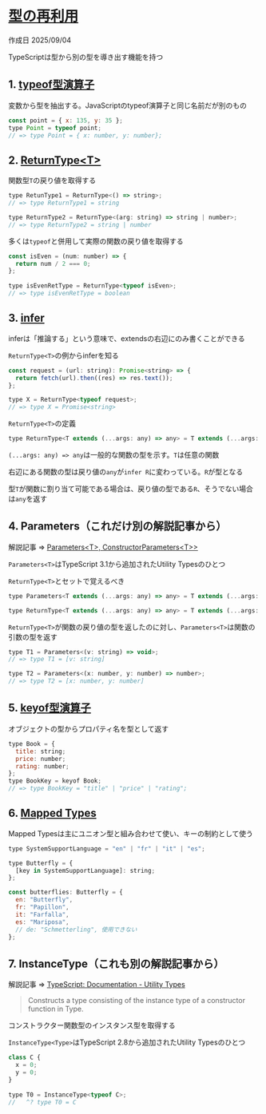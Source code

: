 # [型の再利用](https://typescriptbook.jp/reference/type-reuse)

作成日 2025/09/04

TypeScriptは型から別の型を導き出す機能を持つ

## 1. [typeof型演算子](https://typescriptbook.jp/reference/type-reuse/typeof-type-operator)

変数から型を抽出する。JavaScriptのtypeof演算子と同じ名前だが別のもの

```javascript
const point = { x: 135, y: 35 };
type Point = typeof point;
// => type Point = { x: number, y: number};
```

## 2. [ReturnType&lt;T&gt;](https://typescriptbook.jp/reference/type-reuse/utility-types/return-type)

関数型`T`の戻り値を取得する

```javascript
type RetunType1 = ReturnType<() => string>;
// => type ReturnType1 = string

type ReturnType2 = ReturnType<(arg: string) => string | number>;
// => type ReturnType2 = string | number
```

多くは`typeof`と併用して実際の関数の戻り値を取得する

```javascript
const isEven = (num: number) => {
  return num / 2 === 0;
};
 
type isEvenRetType = ReturnType<typeof isEven>;
// => type isEvenRetType = boolean
```

## 3. [infer](https://typescriptbook.jp/reference/type-reuse/conditional-types/infer)

inferは「推論する」という意味で、extendsの右辺にのみ書くことができる

`ReturnType<T>`の例からinferを知る

```javascript
const request = (url: string): Promise<string> => {
  return fetch(url).then((res) => res.text());
};

type X = ReturnType<typeof request>;
// => type X = Promise<string>
```

`ReturnType<T>`の定義

```javascript
type ReturnType<T extends (...args: any) => any> = T extends (...args: any) => infer R ? R : any;
```

`(...args: any) => any`は一般的な関数の型を示す。`T`は任意の関数

右辺にある関数の型は戻り値の`any`が`infer R`に変わっている。`R`が型となる

型`T`が関数に割り当て可能である場合は、戻り値の型である`R`、そうでない場合は`any`を返す

## 4. Parameters（これだけ別の解説記事から）

解説記事 => [Parameters&lt;T&gt;, ConstructorParameters&lt;T&gt;>](https://zenn.dev/okunokentaro/articles/01gm8gvthtt1tv72qt59adwfpq)

`Parameters<T>`はTypeScript 3.1から追加されたUtility Typesのひとつ

`ReturnType<T>`とセットで覚えるべき

```javascript
type Parameters<T extends (...args: any) => any> = T extends (...args: infer P) => any ? P : never;

type ReturnType<T extends (...args: any) => any> = T extends (...args: any) => infer R ? R : any;
```

`ReturnType<T>`が関数の戻り値の型を返したのに対し、`Parameters<T>`は関数の引数の型を返す

```javascript
type T1 = Parameters<(v: string) => void>;
// => type T1 = [v: string]

type T2 = Parameters<(x: number, y: number) => number>;
// => type T2 = [x: number, y: number]
```

## 5. [keyof型演算子](https://typescriptbook.jp/reference/type-reuse/keyof-type-operator)

オブジェクトの型からプロパティ名を型として返す

```javascript
type Book = {
  title: string;
  price: number;
  rating: number;
};
type BookKey = keyof Book;
// => type BookKey = "title" | "price" | "rating";
```

## 6. [Mapped Types](https://typescriptbook.jp/reference/type-reuse/mapped-types)

Mapped Typesは主にユニオン型と組み合わせて使い、キーの制約として使う

```javascript
type SystemSupportLanguage = "en" | "fr" | "it" | "es";

type Butterfly = {
  [key in SystemSupportLanguage]: string;
};

const butterflies: Butterfly = {
  en: "Butterfly",
  fr: "Papillon",
  it: "Farfalla",
  es: "Mariposa",
  // de: "Schmetterling", 使用できない
};
```

## 7. InstanceType（これも別の解説記事から）

解説記事 => [TypeScript: Documentation - Utility Types](https://www.typescriptlang.org/docs/handbook/utility-types.html)

> Constructs a type consisting of the instance type of a constructor function in Type.

コンストラクター関数型のインスタンス型を取得する

`InstanceType<Type>`はTypeScript 2.8から追加されたUtility Typesのひとつ

```javascript
class C {
  x = 0;
  y = 0;
}
 
type T0 = InstanceType<typeof C>;
//   ^? type T0 = C
```
